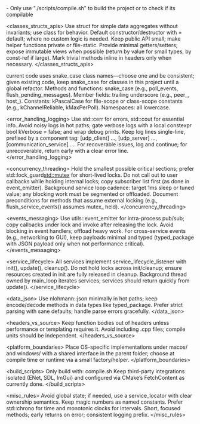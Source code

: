<instructions>
<build_instructions>
- Only use "./scripts/compile.sh" to build the project or to check if its compilable
</build_instructions>

<classes_structs_apis>
Use struct for simple data aggregates without invariants; use class for behavior.
Default constructor/destructor with = default; where no custom logic is needed.
Keep public API small; make helper functions private or file-static.
Provide minimal getters/setters; expose immutable views when possible (return by value for small types, by const-ref if large).
Mark trivial methods inline in headers only when necessary.
</classes_structs_apis>

<naming>
current code uses snake_case class names—choose one and be consistent; given existing code, keep snake_case for classes in this project until a global refactor.
Methods and functions: snake_case (e.g., poll_events, flush_pending_messages).
Member fields: trailing underscore (e.g., peer_, host_).
Constants: kPascalCase for file-scope or class-scope constants (e.g., kChannelReliable, kMaxPerPoll).
Namespaces: all lowercase.
</naming>

<error_handling_logging>
Use std::cerr for errors, std::cout for essential info. Avoid noisy logs in hot paths; gate verbose logs with a local constexpr bool kVerbose = false; and wrap debug prints.
Keep log lines single-line, prefixed by a component tag: [udp_client] ..., [udp_server] ..., [communication_service] ....
For recoverable issues, log and continue; for unrecoverable, return early with a clear error line.
</error_handling_logging>

<concurrency_threading>
Hold the smallest possible critical sections; prefer std::lock_guard<std::mutex> for short-lived locks.
Do not call out to user callbacks while holding internal locks; copy subscriber list first (as done in event_emitter).
Background service loop cadence: target 1ms sleep or tuned value; any blocking work must be segmented or offloaded.
Document preconditions for methods that assume external locking (e.g., flush_service_events() assumes mutex_ held).
</concurrency_threading>

<events_messaging>
Use utils::event_emitter<T> for intra-process pub/sub; copy callbacks under lock and invoke after releasing the lock.
Avoid blocking in event handlers; offload heavy work.
For cross-service events (e.g., networking to GUI), keep payloads minimal and typed (typed_package with JSON payload only when not performance critical).
</events_messaging>

<service_lifecycle>
All services implement service_lifecycle_listener with init(), update(), cleanup().
Do not hold locks across init/cleanup; ensure resources created in init are fully released in cleanup.
Background thread owned by main_loop iterates services; services should return quickly from update().
</service_lifecycle>

<data_json>
Use nlohmann::json minimally in hot paths; keep encode/decode methods in data types like typed_package.
Prefer strict parsing with sane defaults; handle parse errors gracefully.
</data_json>

<headers_vs_source>
Keep function bodies out of headers unless performance or templating requires it.
Avoid including .cpp files; compile units should be independent.
</headers_vs_source>

<platform_boundaries>
Place OS-specific implementations under macos/ and windows/ with a shared interface in the parent folder; choose at compile time or runtime via a small factory/helper.
</platform_boundaries>

<build_scripts>
Only build with: compile.sh
Keep third-party integrations isolated (ENet, SDL, ImGui) and configured via CMake’s FetchContent as currently done.
</build_scripts>

<misc_rules>
Avoid global state; if needed, use a service_locator with clear ownership semantics.
Keep magic numbers as named constants.
Prefer std::chrono for time and monotonic clocks for intervals.
Short, focused methods; early returns on error; consistent logging prefix.
</misc_rules>
</instructions>